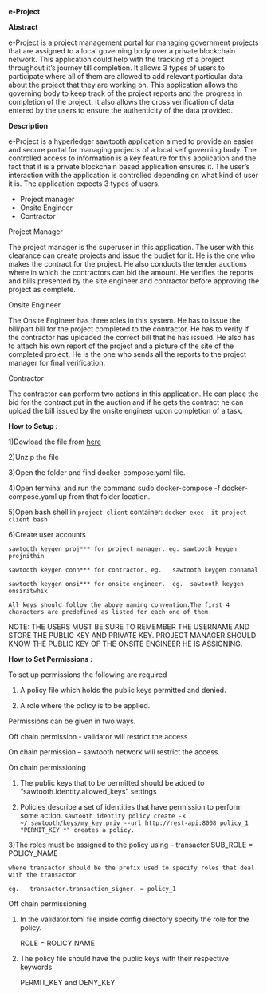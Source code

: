 **e-Project**


**Abstract**

e-Project is a project management portal for managing government projects that are assigned to a local governing body over a private blockchain network. This application could help with the tracking of a project throughout it’s journey till completion. It allows 3 types of users to participate where all of them are allowed to add relevant particular data about the project that they are working on. This application allows the governing body to keep track of the project reports and the progress in completion of the project. It also allows the cross verification of data entered by the users to ensure the authenticity of the data provided.

**Description**

e-Project is a hyperledger sawtooth application aimed to provide an easier and secure portal for managing projects of a local self governing body. The controlled access to information is a key feature for this application and the fact that it is a private blockchain based application ensures it. The user’s interaction with the application is controlled depending on what kind of user it is. The application expects 3 types of users. 

* Project manager
* Onsite Engineer
* Contractor


Project Manager

The project manager is the superuser in this application. The user with this clearance can create projects and issue the budjet for it. He is the one who makes the contract for the project. He also conducts the tender auctions where in which the contractors can bid the amount. He verifies the reports and bills presented by the site engineer and contractor before approving the project as complete.

Onsite Engineer

The Onsite Engineer has three roles in this system. He has to issue the bill/part bill for the project completed to the contractor. He has to verify if the contractor has uploaded the correct bill that he has issued. He also has to attach his own report of the project and a picture of the site of the completed project. He is the one who sends all the reports to the project manager for final verification.

Contractor

The contractor can perform two actions in this application. He can place the bid for the contract put in the auction and if he gets the contract he can upload the bill issued by the onsite engineer upon  completion of a task.

**How to Setup :**


1)Dowload the file from [here](https://gitlab.com/johnnithin08/e---project)

2)Unzip the file

3)Open the folder and find docker-compose.yaml file.

4)Open terminal and run the command sudo docker-compose  -f docker-compose.yaml up from that folder location.

5)Open bash shell in `project-client` container:  `docker exec -it project-client bash`

6)Create user accounts

	sawtooth keygen proj*** for project manager. eg. sawtooth keygen projnithin
	
	sawtooth keygen conn*** for contractor. eg.   sawtooth keygen connamal
	
	sawtooth keygen onsi*** for onsite engineer.  eg.  sawtooth keygen onsiritwhik
	
	All keys should follow the above naming convention.The first 4 characters are predefined as listed for each one of them.
	
NOTE: THE USERS MUST BE SURE TO REMEMBER THE USERNAME AND STORE THE PUBLIC KEY AND PRIVATE KEY. PROJECT MANAGER SHOULD KNOW THE PUBLIC KEY OF THE ONSITE ENGINEER HE IS ASSIGNING.


**How to Set Permissions :**


To set up permissions the following are required 

1) A policy file which holds the public keys permitted and denied.

2) A role where the policy is to be applied.


Permissions can be given in two ways. 


Off chain permission - validator will restrict the access

On chain permission – sawtooth network will restrict the access.


On chain permissioning

1) The public keys that to be permitted should be added to “sawtooth.identity.allowed_keys” settings

2) Policies describe a set of identities that have permission to perform some action.
 `sawtooth identity policy create -k ~/.sawtooth/keys/my_key.priv --url http://rest-api:8008 policy_1 "PERMIT_KEY *" creates a policy.`

3)The roles must be assigned to the policy  using – transactor.SUB_ROLE = POLICY_NAME

    where transactor should be the prefix used to specify roles that deal with the transactor
    
    eg.   transactor.transaction_signer. = policy_1	

Off chain permissioning

1) In the validator.toml file inside config directory specify the role for the policy.

     ROLE = ROLICY NAME
     
2) The policy file should have the public keys with their respective keywords

     PERMIT_KEY and DENY_KEY